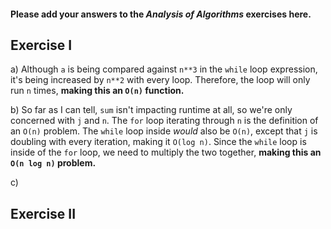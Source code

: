 #### Please add your answers to the ***Analysis of  Algorithms*** exercises here.

## Exercise I

a) Although `a` is being compared against `n**3` in the `while` loop expression, it's being increased by `n**2` with every loop. Therefore, the loop will only run `n` times, **making this an `O(n)` function.**


b) So far as I can tell, `sum` isn't impacting runtime at all, so we're only concerned with `j` and `n`. The `for` loop iterating through `n` is the definition of an `O(n)` problem. The `while` loop inside *would* also be `O(n)`, except that `j` is doubling with every iteration, making it `O(log n)`. Since the `while` loop is inside of the `for` loop, we need to multiply the two together, **making this an `O(n log n)` problem.**


c)

## Exercise II


